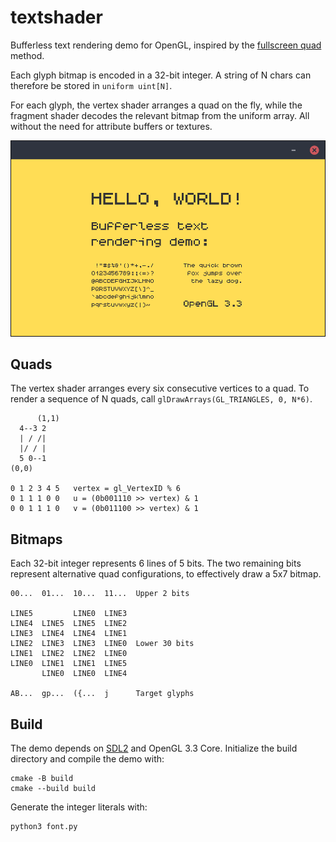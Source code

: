 textshader
==========

Bufferless text rendering demo for OpenGL,
inspired by the [fullscreen quad] method.

Each glyph bitmap is encoded in a 32-bit integer.
A string of N chars can therefore be stored in
`uniform uint[N]`.

For each glyph, the vertex shader arranges a
quad on the fly, while the fragment shader decodes
the relevant bitmap from the uniform array. All
without the need for attribute buffers or textures.

![Screenshot](textshader.png)


Quads
-----

The vertex shader arranges every
six consecutive vertices to a quad.
To render a sequence of N quads, call
`glDrawArrays(GL_TRIANGLES, 0, N*6)`.

```
      (1,1)
  4--3 2
  | / /|
  |/ / |
  5 0--1
(0,0)

0 1 2 3 4 5   vertex = gl_VertexID % 6
0 1 1 1 0 0   u = (0b001110 >> vertex) & 1
0 0 1 1 1 0   v = (0b011100 >> vertex) & 1
```


Bitmaps
-------

Each 32-bit integer represents 6 lines of 5 bits.
The two remaining bits represent alternative quad
configurations, to effectively draw a 5x7 bitmap.

```
00...  01...  10...  11...  Upper 2 bits

LINE5         LINE0  LINE3
LINE4  LINE5  LINE5  LINE2
LINE3  LINE4  LINE4  LINE1
LINE2  LINE3  LINE3  LINE0  Lower 30 bits
LINE1  LINE2  LINE2  LINE0
LINE0  LINE1  LINE1  LINE5
       LINE0  LINE0  LINE4

AB...  gp...  ({...  j      Target glyphs
```


Build
-----

The demo depends on [SDL2] and OpenGL 3.3 Core.
Initialize the build directory and compile the demo with:

    cmake -B build
    cmake --build build

Generate the integer literals with:

    python3 font.py


[fullscreen quad]: https://www.reddit.com/r/gamedev/comments/2j17wk/a_slightly_faster_bufferless_vertex_shader_trick/
[SDL2]: https://github.com/libsdl-org/SDL
